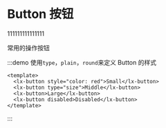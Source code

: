 # Button 按钮
111111111111111

<div>常用的操作按钮</div>

:::demo 使用`type`，`plain`，`round`来定义 Button 的样式
```vue
<template>
  <lx-button style="color: red">Small</lx-button>
  <lx-button type="size">Middle</lx-button>
  <lx-button>Large</lx-button>
  <lx-button disabled>Disabled</lx-button>
</template>
```
:::
